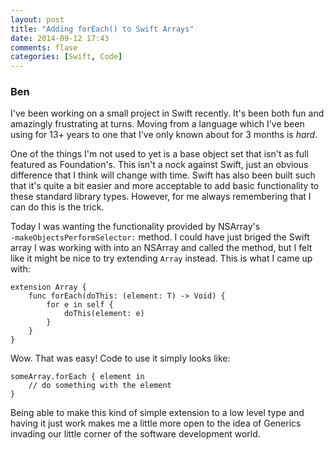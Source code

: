 ```yaml
---
layout: post
title: "Adding forEach() to Swift Arrays"
date: 2014-09-12 17:43
comments: flase
categories: [Swift, Code]
---
```


### Ben

I've been working on a small project in Swift recently. It's been both fun and amazingly frustrating at turns. Moving from a language which I've been using for 13+ years to one that I've only known about for 3 months is *hard*.

One of the things I'm not used to yet is a base object set that isn't as full featured as Foundation's. This isn't a nock against Swift, just an obvious difference that I think will change with time. Swift has also been built such that it's quite a bit easier and more acceptable to add basic functionality to these standard library types. However, for me always remembering that I can do this is the trick.  

Today I was wanting the functionality provided by NSArray's <br>`-makeObjectsPerformSelector:` method. I could have just briged the Swift array I was working with into an NSArray and called the method, but I felt like it might be nice to try extending `Array` instead.  This is what I came up with:

    extension Array {
    	func forEach(doThis: (element: T) -> Void) {
    		for e in self {
    			doThis(element: e)
    		}
    	}
    }

Wow. That was easy! Code to use it simply looks like:

    someArray.forEach { element in 
    	// do something with the element
    }
    
Being able to make this kind of simple extension to a low level type and having it just work makes me a little more open to the idea of Generics invading our little corner of the software development world. 


